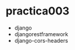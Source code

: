 # practica003
<ul>
  <li>django</li>
  <li>djangorestframework</li>
  <li>django-cors-headers</li>
</ul>



